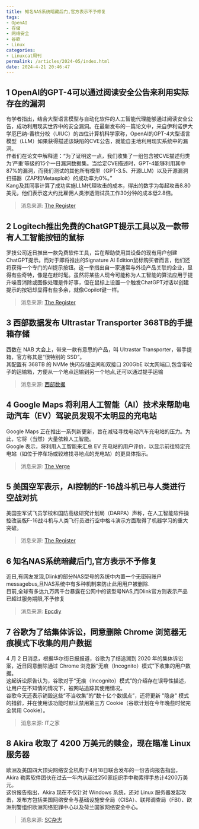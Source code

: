 ```yaml
---
title: 知名NAS系统暗藏后门,官方表示不予修复
tags: 
- OpenAI
- 存储
- 网络安全
- 谷歌
- Linux
categories: 
- Linuxcat周刊
permalink: /articles/2024-05/index.html
date: 2024-4-21 20:46:47
---
```


## 1 OpenAI的GPT-4可以通过阅读安全公告来利用实际存在的漏洞
有学者指出，结合大型语言模型与自动化软件的人工智能代理能够通过阅读安全公告，成功利用现实世界中的安全漏洞。在最新发布的一篇论文中，来自伊利诺伊大学厄巴纳-香槟分校（UIUC）的四位计算机科学家称，OpenAI的GPT-4大型语言模型（LLM）如果获得描述该缺陷的CVE公告，就能自主地利用现实系统中的漏洞。   
作者们在论文中解释道：“为了证明这一点，我们收集了一组包含被CVE描述归类为‘严重’等级的15个一日漏洞数据集。当给定CVE描述时，GPT-4能够利用其中87%的漏洞，而我们测试的其他所有模型（GPT-3.5、开源LLM）以及开源漏洞扫描器（ZAP和Metasploit）的成功率为0%。”    
Kang及其同事计算了成功实施LLM代理攻击的成本，得出的数字为每起攻击8.80美元，他们表示这大约比雇佣人类渗透测试员工作30分钟的成本低2.8倍。
> 消息来源: [The Register](https://www.theregister.com/2024/04/17/gpt4_can_exploit_real_vulnerabilities/)


## 2 Logitech推出免费的ChatGPT提示工具以及一款带有人工智能按钮的鼠标
罗技公司近日推出一款免费软件工具，旨在帮助使用其设备的现有用户创建ChatGPT提示。而对于即将推出的Signature AI Edition鼠标购买者而言，他们还将获得一个专门的AI提示按钮。这一举措出自一家通常与外设产品关联的企业，显得有些奇特，像是在赶时髦。虽然将某些人现今可能称为人工智能的算法应用于提升噪音消除或图像处理是件好事，但在鼠标上设置一个触发ChatGPT对话以创建提示的按钮却显得有些多余，就像Copilot键一样。   
> 消息来源: [The Register](https://www.theregister.com/2024/04/17/logitech_introduces_ai_prompt_tool/)


## 3 西部数据发布 Ultrastar Transporter 368TB的手提箱存储
西数在 NAB 大会上，带来一款有意思的产品，叫 Ultrastar Transporter，带手提箱，官方称其是“很特别的 SSD”。   
其配置有 368TB 的 NVMe 快闪存储空间和双接口 200GbE 以太网端口,包含带轮子的运输箱，方便从一个地点运输到另一个地点,还可以通过提手运输   
> 消息来源: [西部数据](https://www.westerndigital.com/zh-tw/products/data-center-platforms/ultrastar-transporter?sku=1ES2562)


## 4 Google Maps 将利用人工智能（AI）技术来帮助电动汽车（EV）驾驶员发现不太明显的充电站
Google Maps 正在推出一系列新更新，旨在减轻寻找电动汽车充电站的压力。为此，它将（当然）大量依赖人工智能。   
Google 表示，将利用人工智能来汇总 EV 充电站的用户评价，以显示前往特定充电站（如位于停车场或较难找寻地点的充电站）的更具体指示。
> 消息来源: [The Verge](https://www.theverge.com/2024/4/17/24132254/google-maps-ev-charging-directions-ai-summaries)


## 5 美国空军表示，AI控制的F-16战斗机已与人类进行空战对抗
美国空军试飞员学校和国防高级研究计划局（DARPA）声称，在人工智能软件操控改装版F-16战斗机与人类飞行员进行空中格斗演示方面取得了机器学习的重大突破。
> 消息来源: [The Register](https://www.theregister.com/2024/04/18/darpa_f16_flight/)


## 6 知名NAS系统暗藏后门,官方表示不予修复
近日,有网友发现,Dlink的部分NAS型号的系统中内置一个无密码账户messagebus,且NAS系统中有多种机制来防止此用用户被删除.   
目前,全球有多达九万两千台暴露在公网中的该型号NAS,而Dlink官方则表示产品已超过服务期限,不予修复
> 消息来源: [Epcdiy](https://www.bilibili.com/video/BV1qm411U7wX/)


## 7 谷歌为了结集体诉讼，同意删除 Chrome 浏览器无痕模式下收集的用户数据
4 月 2 日消息，根据华尔街日报报道，谷歌为了结追溯到 2020 年的集体诉讼案，近日同意删除通过 Chrome 浏览器“无痕（Incognito）模式”下收集的用户数据。   
这起诉讼原告认为，谷歌对于“无痕（Incognito）模式”的介绍存在误导性描述，让用户在不知情的情况下，被网站追踪其使用情况。    
谷歌今天还表示销毁这些“不当收集”的“数十亿个数据点”，还将更新 "隐身" 模式的措辞，并在使用该功能时默认禁用第三方 Cookie（谷歌计划在今年晚些时候完全禁用 Cookie）。
> 消息来源: IT之家


## 8 Akira 收取了 4200 万美元的赎金，现在瞄准 Linux 服务器
欧洲及美国四大顶尖网络安全机构于4月18日联合发布的一份咨询报告指出，Akira 勒索软件团伙在过去一年内从超过250家组织手中勒索得手总计4200万美元。   
这份报告指出，Akira 现在不仅针对 Windows 系统，还对 Linux 服务器发起攻击，发布方包括美国网络安全与基础设施安全局（CISA）、联邦调查局（FBI）、欧洲刑警组织欧洲网络犯罪中心以及荷兰国家网络安全中心。
> 消息来源: [SC杂志](https://www.scmagazine.com/news/akira-takes-in-42-million-in-ransom-payments-now-targets-linux-servers)



